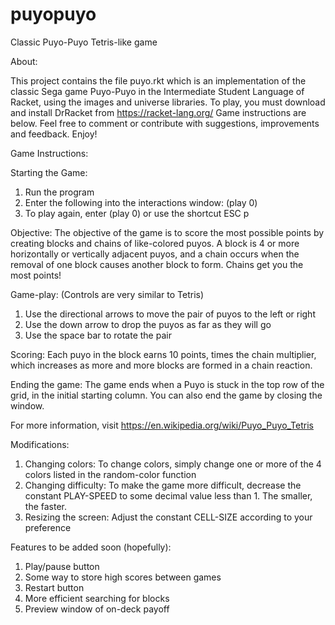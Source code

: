 # puyopuyo
Classic Puyo-Puyo Tetris-like game


About:

This project contains the file puyo.rkt which is an implementation of the classic Sega game Puyo-Puyo in the Intermediate Student Language of Racket, using the images and universe libraries. To play, you must download and install DrRacket from https://racket-lang.org/
Game instructions are below. Feel free to comment or contribute with suggestions, improvements and feedback. Enjoy!

Game Instructions:

Starting the Game:
1. Run the program
2. Enter the following into the interactions window: (play 0)
3. To play again, enter (play 0) or use the shortcut ESC p

Objective: The objective of the game is to score the most possible points by creating blocks and chains of like-colored puyos. A block is 4 or more horizontally or vertically adjacent puyos, and a chain occurs when the removal of one block causes another block to form. Chains get you the most points!

Game-play: (Controls are very similar to Tetris)
1. Use the directional arrows to move the pair of puyos to the left or right
2. Use the down arrow to drop the puyos as far as they will go
3. Use the space bar to rotate the pair

Scoring: Each puyo in the block earns 10 points, times the chain multiplier, which increases as more and more blocks are formed in a chain reaction.

Ending the game: The game ends when a Puyo is stuck in the top row of the grid, in the initial starting column. You can also end the game by closing the window.

For more information, visit https://en.wikipedia.org/wiki/Puyo_Puyo_Tetris


Modifications:
1. Changing colors: To change colors, simply change one or more of the 4 colors listed in the random-color function
2. Changing difficulty: To make the game more difficult, decrease the constant PLAY-SPEED to some decimal value less than 1. The smaller, the faster.
3. Resizing the screen: Adjust the constant CELL-SIZE according to your preference


Features to be added soon (hopefully):
1. Play/pause button
2. Some way to store high scores between games
3. Restart button
4. More efficient searching for blocks
5. Preview window of on-deck payoff
